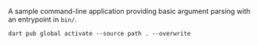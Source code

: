 A sample command-line application providing basic argument parsing with an entrypoint in `bin/`.


```shell
dart pub global activate --source path . --overwrite

```
